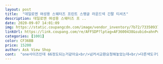```yaml
---
layout: post 
title:  "데일로엔 여성용 스웨터즈 프린트 스팽글 라운드넥 긴팔 티셔츠" 
description: 데일로엔 여성용 스웨터즈 프 ..
date: 2020-09-07 14:01:09 
img: https://static.coupangcdn.com/image/vendor_inventory/7b72/7335093763aa352d441092460250df1b8a46b1f095c5f50fa075ad9cae53.jpg 
linkUrl: https://link.coupang.com/re/AFFSDP?lptag=AF3600438&subid=ahnPublicAsk&pageKey=1316087228&itemId=2334928050&vendorItemId=70331580277&traceid=V0-113-ffd0b7bc1ab4e3ac 
categories: [1001] 
color: CF36BB 
price: 15200 
author: Ask View Shop 
cont:  "one사이즈인데 66정도되는거같아요<br/>넘커서교환요청해놓았는데<br/>다른색도구입하고싶어요<br/>될런지몰겄네요^^<br/>반팔도같이구입했는데<br/>반팔은77정도되는듯요<br/>옷재질완전좋아요<br/>재질스판끼도있으면서<br/>질감 같은게 신기하네요<br/>촌촌하니완전짱인듯요.<br/><br/>티 이뻐요 깔끔하구요 스판끼가잇어서 편하고 기장도 적당히좋습니다 품은 제가 55반정도입는데 여유잇게맞네요 조금 타이트더라도 갠찬음 77도머박음질도 이정도면 갠찬구요 앞에 스팽글이잇지만 안쪽은 걍 그대로 옷감이라 까슬거리는거없어 조아요 추천은 해봅니다 그리구 스팽글이 촘촘하고조은데 혹시나모르니까 뒤집어서 세탁해야겟죠?ㅎ여성분들 예뿌게입으세요ㅎ<br/>화려해서 단벌인데도 눈에 띄는 티셔츠!!!<br/>" 
---
```

